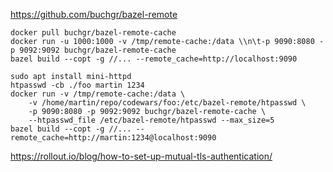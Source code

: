 https://github.com/buchgr/bazel-remote

```shell
docker pull buchgr/bazel-remote-cache
docker run -u 1000:1000 -v /tmp/remote-cache:/data \\n\t-p 9090:8080 -p 9092:9092 buchgr/bazel-remote-cache
bazel build --copt -g //... --remote_cache=http://localhost:9090

sudo apt install mini-httpd
htpasswd -cb ./foo martin 1234
docker run -v /tmp/remote-cache:/data \
    -v /home/martin/repo/codewars/foo:/etc/bazel-remote/htpasswd \
    -p 9090:8080 -p 9092:9092 buchgr/bazel-remote-cache \
    --htpasswd_file /etc/bazel-remote/htpasswd --max_size=5
bazel build --copt -g //... --remote_cache=http://martin:1234@localhost:9090
```

https://rollout.io/blog/how-to-set-up-mutual-tls-authentication/
